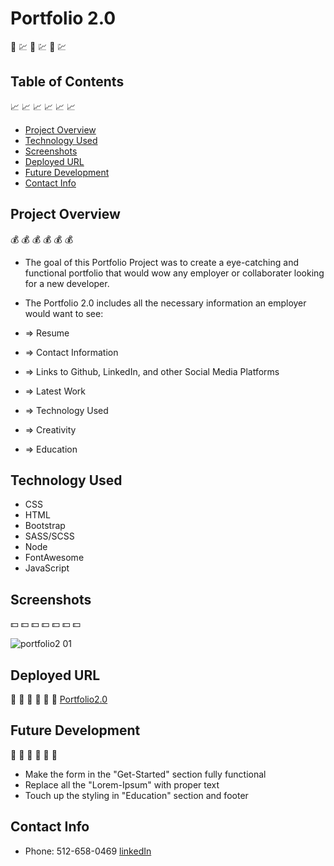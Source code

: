 # Portfolio 2.0
📰 💹 📰 💹 📰 💹

## Table of Contents 
📈 📈 📈 📈 📈 📈 

* [Project Overview](#Project-overview)
* [Technology Used](#Technology-used)
* [Screenshots](#Screenshots)
* [Deployed URL](#Deployed-url)
* [Future Development](#Future-development)
* [Contact Info](#Contact-info)

## Project Overview 
💰 💰 💰 💰 💰 💰

* The goal of this Portfolio Project was to create a eye-catching and functional portfolio that would wow any employer or collaborater looking for a new developer.

* The Portfolio 2.0 includes all the necessary information an employer would want to see: 
* => Resume
* => Contact Information
* => Links to Github, LinkedIn, and other Social Media Platforms
* => Latest Work
* => Technology Used
* => Creativity
* => Education

## Technology Used
* CSS
* HTML
* Bootstrap
* SASS/SCSS
* Node
* FontAwesome
* JavaScript


## Screenshots 
💵 💵 💵 💵 💵 💵 💵

![portfolio2 01](https://user-images.githubusercontent.com/78969397/122990773-ef045f00-d369-11eb-9a8f-0459674261ac.png)







## Deployed URL 
💸 💸 💸 💸 💸 💸
[Portfolio2.0](https://chainrxn12.github.io/portfolio2.0/ "Portfolio2.0 Home")

## Future Development 
🚀 🚀 🚀 🚀 🚀 🚀

* Make the form in the "Get-Started" section fully functional
* Replace all the "Lorem-Ipsum" with proper text
* Touch up the styling in "Education" section and footer

## Contact Info

* Phone: 512-658-0469
[linkedIn](https://www.linkedin.com/in/billy-dorman-b51129205/ "LinkedIn Home")

